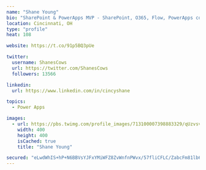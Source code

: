 ```yaml
---
name: "Shane Young"
bio: "SharePoint & PowerApps MVP - SharePoint, O365, Flow, PowerApps consulting? @PowerApps911 | Pure Snark? You found it."
location: Cincinnati, OH
type: "profile"
heat: 108

website: https://t.co/91p5BQ3pUe

twitter:
  username: ShanesCows
  url: https://twitter.com/ShanesCows
  followers: 13566

linkedin:
  url: https://www.linkedin.com/in/cincyshane

topics:
  - Power Apps

images:
  - url: https://pbs.twimg.com/profile_images/713100007398883329/qUzvsvQ3_400x400.jpg
    width: 400
    height: 400
    isCached: true
    title: "Shane Young"

secured: "eLwdWhIS+hP+N6BBVsYJFxYMiWFZ8ZvWnfnPWvx/57fliCFLC/ZabcFm81lb69ktHS3MOdLu6ZaUyQRU4o3XCRAFHNXDJGLEPu/t95Anciny+7CHEvy2Q6JWuUhXQO/isHOdKqlwiCJpnagzDgwKebF5Dom6m+Kkgcs8Fe1InntWwo2NVzWG9Skbu6K0wclnhp0vZK3PbZv+L7bcUCj0RSj41cSOEOMeazY2KEfNNjIciMkup3GhuoJzRE79MSLki+QWkO9QmboC3u3O6VJNba6TXTobfVxUouI0qDW/eozMfkIb74jlWcD40fpxqYHky4lD8DYF7uiKYPEIpiDbdUAQeY0iSAXUbxS2Wt8x+lx8gObeiTeUxXuc/PcV7uCNYtz4Jyz/urHd+FqgImRz/78wYWgBLc3eVug/2u0J5Mo=;YiLutRl0lHDnOFE0YKpfEA=="
---
```


